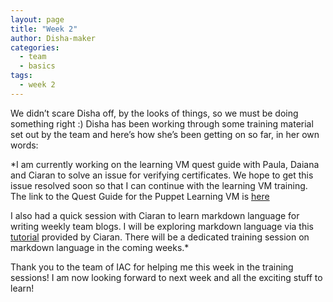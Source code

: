 ```yaml
---
layout: page
title: "Week 2"
author: Disha-maker
categories:
  - team
  - basics
tags:
  - week 2 
---
```


We didn’t scare Disha off, by the looks of things, so we must be doing something  right :) 
Disha has been working through some training material set out by the team and here’s how she’s been getting on so far, in her own words:

*I am currently working on the learning VM quest guide with Paula, Daiana and Ciaran to solve an issue for verifying certificates. 
We hope to get this issue resolved soon so that I can continue with the learning VM training. 
The link to the Quest Guide for the Puppet Learning VM is [here](https://github.com/puppetlabs/puppet-quest-guide) 

I also had a quick session with Ciaran to learn markdown language for writing weekly team blogs. I will be exploring markdown language via this [tutorial](https://www.markdowntutorial.com/) provided by Ciaran. 
There will be a dedicated training session on markdown language in the coming weeks.*

Thank you to the team of IAC for helping me this week in the training sessions! 
I am now looking forward to next week and all the exciting stuff to learn!